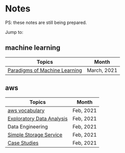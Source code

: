 # Notes

PS: these notes are still being prepared. 

Jump to:

## machine learning
| Topics        | Month      | 
| ------------- |:-------------:| 
| [Paradigms of Machine Learning](posts/Machine-Learning-Paradigms.md) | March, 2021  | 

## aws
| Topics        | Month      | 
| ------------- |:-------------:| 
| [aws vocabulary](posts/aws-vocabulary.md)     | Feb, 2021 | 
| [Exploratory Data Analysis](posts/Exploratory-Data-Analysis.md)      | Feb, 2021      | 
| Data Engineering      | Feb, 2021     | 
| [Simple Storage Service](posts/S3-simple-storage-service.md)| Feb, 2021 |
| [Case Studies](posts/Case-Studies.md) | Feb, 2021 |


